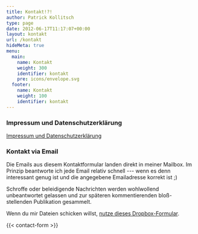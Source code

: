 ```yaml
---
title: Kontakt!?!
author: Patrick Kollitsch
type: page
date: 2012-06-17T11:17:07+00:00
layout: kontakt
url: /kontakt
hideMeta: true
menu:
  main:
    name: Kontakt
    weight: 300
    identifier: kontakt
    pre: icons/envelope.svg
  footer:
    name: Kontakt
    weight: 100
    identifier: kontakt
---
```


### Impressum und Datenschutzerkl&auml;rung

[Impressum und Datenschutzerkl&auml;rung][1]

### Kontakt via Email

Die Emails aus diesem Kontaktformular landen direkt in meiner Mailbox. Im Prinzip beantworte ich jede Email relativ schnell --- wenn es denn interessant genug ist und die angegebene Emailadresse korrekt ist ;)

Schroffe oder beleidigende Nachrichten werden wohlwollend unbeantwortet gelassen und zur späteren kommentierenden bloß-stellenden Publikation gesammelt.

Wenn du mir Dateien schicken willst, [nutze dieses Dropbox-Formular][2].

{{< contact-form >}}

[1]: /datenschutzerklaerung/
[2]: https://www.dropbox.com/request/Z9UXcgVtGxdexT1q3Dnr
